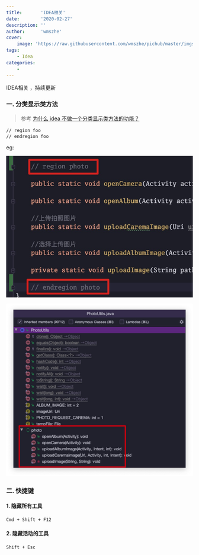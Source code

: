 ```yaml
---
title:       'IDEA相关'
date:        '2020-02-27'
description: ''
author:      'wmszhe'
cover:
    image: 'https://raw.githubusercontent.com/wmszhe/pichub/master/imgs/68wplh.png'
tags:
    - Idea
categories:
    - 
---
```


IDEA相关 ，持续更新

<!--more-->

### 一. 分类显示类方法

> 参考 [为什么 idea 不做一个分类显示类方法的功能？](https://www.v2ex.com/t/647696)

```
// region foo
// endregion foo
```

eg:

![](https://raw.githubusercontent.com/wmszhe/pichub/master/imgs/hXmEX6.jpg)

![](https://raw.githubusercontent.com/wmszhe/pichub/master/imgs/zGWown.jpg)


### 二. 快捷键

#### 1. 隐藏所有工具

```text
Cmd + Shift + F12
```

#### 2. 隐藏活动的工具

```text 
Shift + Esc
```
